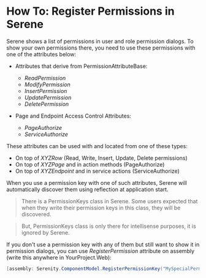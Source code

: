 # How To: Register Permissions in Serene

Serene shows a list of permissions in user and role permission dialogs. To show your own permissions there, you need to use these permissions with one of the attributes below:

- Attributes that derive from PermissionAttributeBase:
    - *ReadPermission*
    - *ModifyPermission*
    - *InsertPermission* 
    - *UpdatePermission*
    - *DeletePermission*


- Page and Endpoint Access Control Attributes:
    - *PageAuthorize*
    - *ServiceAuthorize*

These attributes can be used with and located from one of these types:

- On top of *XYZRow* (Read, Write, Insert, Update, Delete permissions)
- On top of *XYZPage* and in action methods (PageAuthorize)
- On top of *XYZEndpoint* and in service actions (ServiceAuthorize)

When you use a permission key with one of such attributes, Serene will automatically discover them using reflection at application start.

> There is a PermissionKeys class in Serene. Some users expected that when they write their permission keys in this class, they will be discovered. 

> But, PermissionKeys class is only there for intellisense purposes, it is ignored by Serene.

If you don't use a permission key with any of them but still want to show it in permission dialogs, you can use *RegisterPermission* attribute on assembly (write this anywhere in YourProject.Web):

```cs
[assembly: Serenity.ComponentModel.RegisterPermissionKey("MySpecialPermissionKey")]
```

